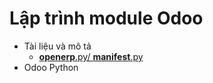 # Lập trình module Odoo
- Tài liệu và mô tả
  - [__openerp__.py/ __manifest__.py](https://github.com/ledinhthanh/OdooLeaning/wiki/manifest)
- Odoo Python
